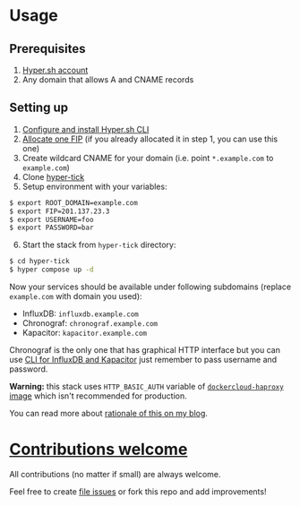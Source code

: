 # Usage

## Prerequisites

1. [Hyper.sh account](https://console.hyper.sh/register/invite/zMaqodJg30I7aY7JmdBqCQOnWlwprOiG)
2. Any domain that allows A and CNAME records

## Setting up

1. [Configure and install Hyper.sh CLI](https://docs.hyper.sh/GettingStarted/index.html)
2. [Allocate one FIP](https://docs.hyper.sh/Reference/CLI/fip_allocate.html) (if you already allocated it in step 1, you can use this one)
3. Create wildcard CNAME for your domain (i.e. point `*.example.com` to `example.com`)
4. Clone [hyper-tick](https://github.com/suda/hyper-tick)
5. Setup environment with your variables:
```bash
$ export ROOT_DOMAIN=example.com
$ export FIP=201.137.23.3
$ export USERNAME=foo
$ export PASSWORD=bar
```
6. Start the stack from `hyper-tick` directory:
```bash
$ cd hyper-tick
$ hyper compose up -d
```

Now your services should be available under following subdomains (replace `example.com` with domain you used):

* InfluxDB: `influxdb.example.com`
* Chronograf: `chronograf.example.com`
* Kapacitor: `kapacitor.example.com`

Chronograf is the only one that has graphical HTTP interface but you can use [CLI for InfluxDB and Kapacitor](https://www.influxdata.com/downloads/) just remember to pass username and password.

**Warning:** this stack uses `HTTP_BASIC_AUTH` variable of [`dockercloud-haproxy` image](https://github.com/docker/dockercloud-haproxy#global-and-default-settings-of-haproxy) which isn't recommended for production.

You can read more about [rationale of this on my blog](http://suda.pl/cheapest-6-86-hosted-influxdb-chronograf-and-kapacitor-with-hyper-sh/).

# [Contributions welcome](http://contributionswelcome.org/)

All contributions (no matter if small) are always welcome.

Feel free to create [file issues](https://github.com/suda/hyper-tick/issues) or fork this repo and add improvements!
